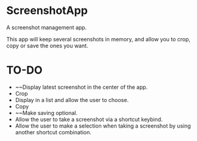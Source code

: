 # ScreenshotApp
 A screenshot management app.

 This app will keep several screenshots in memory, and allow you to crop, copy or save the ones you want.

 # TO-DO
- ~~Display latest screenshot in the center of the app.
- Crop
- Display in a list and allow the user to choose.
- Copy
- ~~Make saving optional.
- Allow the user to take a screenshot via a shortcut keybind.
- Allow the user to make a selection when taking a screenshot by using another shortcut combination.

